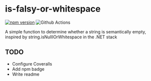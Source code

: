 # is-falsy-or-whitespace
[![npm version](https://badge.fury.io/js/is-falsy-or-whitespace.svg)](https://badge.fury.io/js/is-falsy-or-whitespace)
![Github Actions](https://github.com/pfbrowning/is-falsy-or-whitespace/workflows/Node.js%20CI/badge.svg)

A simple function to determine whether a string is semantically empty, inspired by string.isNullIOrWhitespace in the .NET stack

## TODO
* Configure Coveralls
* Add npm badge
* Write readme